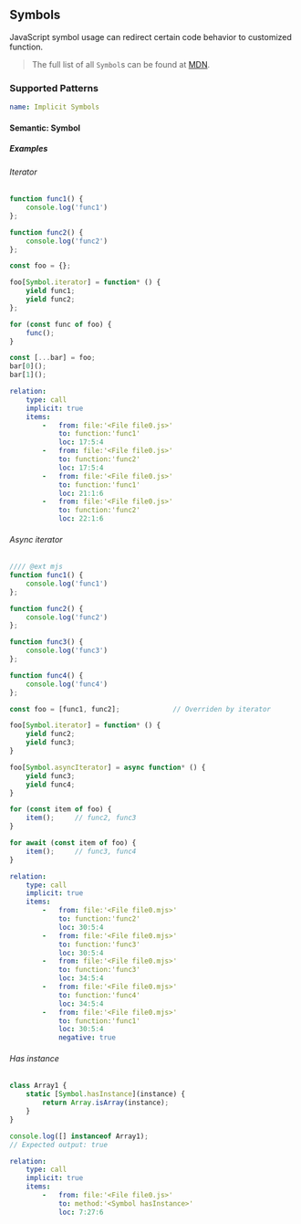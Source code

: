 ## Symbols

JavaScript symbol usage can redirect certain code behavior to customized function.

> The full list of all `Symbol`s can be found
> at
> [MDN](https://developer.mozilla.org/en-US/docs/Web/JavaScript/Reference/Global_Objects/Symbol).

### Supported Patterns

```yaml
name: Implicit Symbols
```

#### Semantic: Symbol

##### Examples

###### Iterator

```js
function func1() {
    console.log('func1')
};

function func2() {
    console.log('func2')
};

const foo = {};

foo[Symbol.iterator] = function* () {
    yield func1;
    yield func2;
};

for (const func of foo) {
    func();
}

const [...bar] = foo;
bar[0]();
bar[1]();
```

```yaml
relation:
    type: call
    implicit: true
    items:
        -   from: file:'<File file0.js>'
            to: function:'func1'
            loc: 17:5:4
        -   from: file:'<File file0.js>'
            to: function:'func2'
            loc: 17:5:4
        -   from: file:'<File file0.js>'
            to: function:'func1'
            loc: 21:1:6
        -   from: file:'<File file0.js>'
            to: function:'func2'
            loc: 22:1:6
```

###### Async iterator

```js
//// @ext mjs
function func1() {
    console.log('func1')
};

function func2() {
    console.log('func2')
};

function func3() {
    console.log('func3')
};

function func4() {
    console.log('func4')
};

const foo = [func1, func2];             // Overriden by iterator

foo[Symbol.iterator] = function* () {
    yield func2;
    yield func3;
}

foo[Symbol.asyncIterator] = async function* () {
    yield func3;
    yield func4;
}

for (const item of foo) {
    item();     // func2, func3
}

for await (const item of foo) {
    item();     // func3, func4
}
```

```yaml
relation:
    type: call
    implicit: true
    items:
        -   from: file:'<File file0.mjs>'
            to: function:'func2'
            loc: 30:5:4
        -   from: file:'<File file0.mjs>'
            to: function:'func3'
            loc: 30:5:4
        -   from: file:'<File file0.mjs>'
            to: function:'func3'
            loc: 34:5:4
        -   from: file:'<File file0.mjs>'
            to: function:'func4'
            loc: 34:5:4
        -   from: file:'<File file0.mjs>'
            to: function:'func1'
            loc: 30:5:4
            negative: true
```

###### Has instance

```js
class Array1 {
    static [Symbol.hasInstance](instance) {
        return Array.isArray(instance);
    }
}

console.log([] instanceof Array1);
// Expected output: true
```

```yaml
relation:
    type: call
    implicit: true
    items:
        -   from: file:'<File file0.js>'
            to: method:'<Symbol hasInstance>'
            loc: 7:27:6
```

<!--TODO: More Symbols-->
